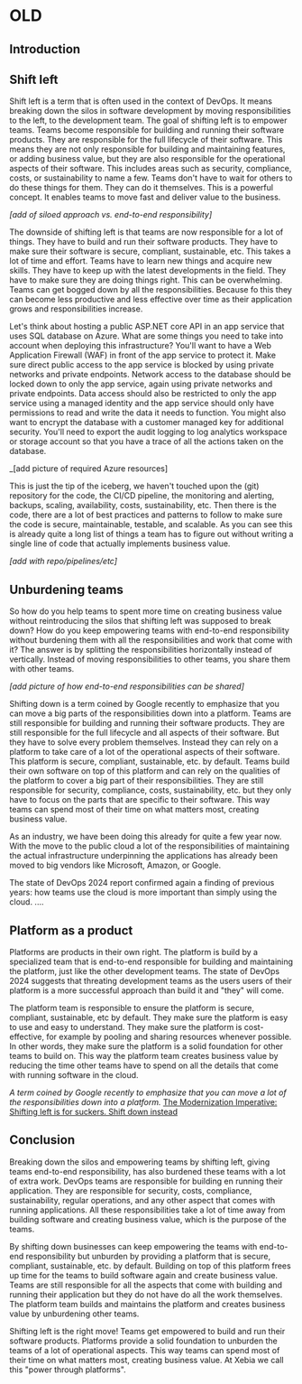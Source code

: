 # OLD

## Introduction

## Shift left

Shift left is a term that is often used in the context of DevOps. It means breaking down the silos in software development by moving responsibilities to the left, to the development team. The goal of shifting left is to empower teams. Teams become responsible for building and running their software products. They are responsible for the full lifecycle of their software. This means they are not only responsible for building and maintaining features, or adding business value, but they are also responsible for the operational aspects of their software. This includes areas such as security, compliance, costs, or sustainability to name a few. Teams don't have to wait for others to do these things for them. They can do it themselves. This is a powerful concept. It enables teams to move fast and deliver value to the business.

_[add of siloed approach vs. end-to-end responsibility]_

The downside of shifting left is that teams are now responsible for a lot of things. They have to build and run their software products. They have to make sure their software is secure, compliant, sustainable, etc. This takes a lot of time and effort. Teams have to learn new things and acquire new skills. They have to keep up with the latest developments in the field. They have to make sure they are doing things right. This can be overwhelming. Teams can get bogged down by all the responsibilities. Because fo this they can become less productive and less effective over time as their application grows and responsibilities increase.

Let's think about hosting a public ASP.NET core API in an app service that uses SQL database on Azure. What are some things you need to take into account when deploying this infrastructure? You'll want to have a Web Application Firewall (WAF) in front of the app service to protect it. Make sure direct public access to the app service is blocked by using private networks and private endpoints. Network access to the database should be locked down to only the app service, again using private networks and private endpoints. Data access should also be restricted to only the app service using a managed identity and the app service should only have permissions to read and write the data it needs to function. You might also want to encrypt the database with a customer managed key for additional security. You'll need to export the audit logging to log analytics workspace or storage account so that you have a trace of all the actions taken on the database.

_[add picture of required Azure resources]

This is just the tip of the iceberg, we haven't touched upon the (git) repository for the code, the CI/CD pipeline, the monitoring and alerting, backups, scaling, availability, costs, sustainability, etc. Then there is the code, there are a lot of best practices and patterns to follow to make sure the code is secure, maintainable, testable, and scalable. As you can see this is already quite a long list of things a team has to figure out without writing a single line of code that actually implements business value.

_[add with repo/pipelines/etc]_

## Unburdening teams

So how do you help teams to spent more time on creating business value without reintroducing the silos that shifting left was supposed to break down? How do you keep empowering teams with end-to-end responsibility without burdening them with all the responsibilities and work that come with it? The answer is by splitting the responsibilities horizontally instead of vertically. Instead of moving responsibilities to other teams, you share them with other teams.

_[add picture of how end-to-end responsibilities can be shared]_

Shifting down is a term coined by Google recently to emphasize that you can move a big parts of the responsibilities down into a platform. Teams are still responsible for building and running their software products. They are still responsible for the full lifecycle and all aspects of their software. But they have to solve every problem themselves. Instead they can rely on a platform to take care of a lot of the operational aspects of their software. This platform is secure, compliant, sustainable, etc. by default. Teams build their own software on top of this platform and can rely on the qualities of the platform to cover a big part of their responsibilities. They are still responsible for security, compliance, costs, sustainability, etc. but they only have to focus on the parts that are specific to their software. This way teams can spend most of their time on what matters most, creating business value.

As an industry, we have been doing this already for quite a few year now. With the move to the public cloud a lot of the responsibilities of maintaining the actual infrastructure underpinning the applications has already been moved to big vendors like Microsoft, Amazon, or Google.

The state of DevOps 2024 report confirmed again a finding of previous years: how teams use the cloud is more important than simply using the cloud. ....

## Platform as a product

Platforms are products in their own right. The platform is build by a specialized team that is end-to-end responsible for building and maintaining the platform, just like the other development teams. The state of DevOps 2024 suggests that threating development teams as the users users of their platform is a more successful approach than build it and "they" will come.

The platform team is responsible to ensure the platform is secure, compliant, sustainable, etc by default. They make sure the platform is easy to use and easy to understand. They make sure the platform is cost-effective, for example by pooling and sharing resources whenever possible. In other words, they make sure the platform is a solid foundation for other teams to build on. This way the platform team creates business value by reducing the time other teams have to spend on all the details that come with running software in the cloud.

*A term coined by Google recently to emphasize that you can move a lot of the responsibilities down into a platform.*
[The Modernization Imperative: Shifting left is for suckers. Shift down instead](https://cloud.google.com/blog/products/application-development/richard-seroter-on-shifting-down-vs-shifting-left)

## Conclusion

Breaking down the silos and empowering teams by shifting left, giving teams end-to-end responsibility, has also burdened these teams with a lot of extra work. DevOps teams are responsible for building en running their application. They are responsible for security, costs, compliance, sustainability, regular operations, and any other aspect that comes with running applications. All these responsibilities take a lot of time away from building software and creating business value, which is the purpose of the teams.

By shifting down businesses can keep empowering the teams with end-to-end responsibility but unburden by providing a platform that is secure, compliant, sustainable, etc. by default. Building on top of this platform frees up time for the teams to build software again and create business value. Teams are still responsible for all the aspects that come with building and running their application but they do not have do all the work themselves. The platform team builds and maintains the platform and creates business value by unburdening other teams.

Shifting left is the right move! Teams get empowered to build and run their software products. Platforms provide a solid foundation to unburden the teams of a lot of operational aspects. This way teams can spend most of their time on what matters most, creating business value. At Xebia we call this "power through platforms".